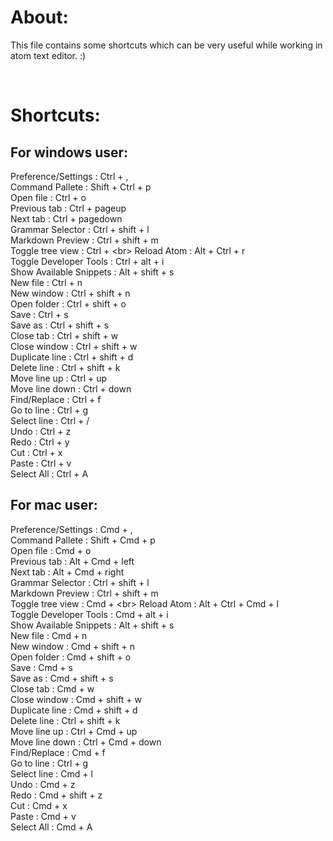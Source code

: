 # About:
This file contains some shortcuts which can be very useful while working in atom text editor. :)

<br>

# Shortcuts:

## For windows user:
Preference/Settings : Ctrl + ,<br>
Command Pallete : Shift + Ctrl + p<br>
Open file : Ctrl + o<br>
Previous tab : Ctrl + pageup<br>
Next tab : Ctrl + pagedown<br>
Grammar Selector : Ctrl + shift + l<br>
Markdown Preview : Ctrl + shift + m<br>
Toggle tree view : Ctrl + \<br>
Reload Atom : Alt + Ctrl + r<br>
Toggle Developer Tools : Ctrl + alt + i<br>
Show Available Snippets : Alt + shift + s<br>
New file : Ctrl + n<br>
New window : Ctrl + shift + n<br>
Open folder : Ctrl + shift + o<br>
Save : Ctrl + s<br>
Save as : Ctrl + shift + s<br>
Close tab : Ctrl + shift + w<br>
Close window : Ctrl + shift + w<br>
Duplicate line : Ctrl + shift + d<br>
Delete line : Ctrl + shift + k<br>
Move line up : Ctrl + up<br>
Move line down : Ctrl + down<br>
Find/Replace : Ctrl + f<br>
Go to line : Ctrl + g<br>
Select line : Ctrl + /<br>
Undo : Ctrl + z<br>
Redo : Ctrl + y<br>
Cut : Ctrl + x<br>
Paste : Ctrl + v<br>
Select All : Ctrl + A<br>

## For mac user:
Preference/Settings : Cmd + ,<br>
Command Pallete : Shift + Cmd + p<br>
Open file : Cmd + o<br>
Previous tab : Alt + Cmd + left<br>
Next tab : Alt + Cmd + right<br>
Grammar Selector : Ctrl + shift + l<br>
Markdown Preview : Ctrl + shift + m<br>
Toggle tree view : Cmd + \<br>
Reload Atom : Alt + Ctrl + Cmd + l<br>
Toggle Developer Tools : Cmd + alt + i<br>
Show Available Snippets : Alt + shift + s<br>
New file : Cmd + n<br>
New window : Cmd + shift + n<br>
Open folder : Cmd + shift + o<br>
Save : Cmd + s<br>
Save as : Cmd + shift + s<br>
Close tab : Cmd + w<br>
Close window : Cmd + shift + w<br>
Duplicate line : Cmd + shift + d<br>
Delete line : Ctrl + shift + k<br>
Move line up : Ctrl + Cmd + up<br>
Move line down : Ctrl + Cmd + down<br>
Find/Replace : Cmd + f<br>
Go to line : Ctrl + g<br>
Select line : Cmd + l<br>
Undo : Cmd + z<br>
Redo : Cmd + shift + z<br>
Cut : Cmd + x<br>
Paste : Cmd + v<br>
Select All : Cmd + A<br>

